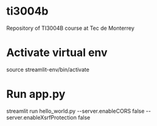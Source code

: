 # ti3004b
Repository of TI3004B course at Tec de Monterrey
# Activate virtual env
source streamlit-env/bin/activate
# Run app.py
streamlit run hello_world.py --server.enableCORS false --server.enableXsrfProtection false
